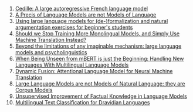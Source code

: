 1. [Cedille: A large autoregressive French language model](http://arxiv.org/abs/2202.03371v1)
2. [A Precis of Language Models are not Models of Language](http://arxiv.org/abs/2205.07634v1)
3. [Using large language models for (de-)formalization and natural
  argumentation exercises for beginner's students](http://arxiv.org/abs/2304.06186v1)
4. [Should we Stop Training More Monolingual Models, and Simply Use Machine
  Translation Instead?](http://arxiv.org/abs/2104.10441v1)
5. [Beyond the limitations of any imaginable mechanism: large language
  models and psycholinguistics](http://arxiv.org/abs/2303.00077v1)
6. [When Being Unseen from mBERT is just the Beginning: Handling New
  Languages With Multilingual Language Models](http://arxiv.org/abs/2010.12858v2)
7. [Dynamic Fusion: Attentional Language Model for Neural Machine
  Translation](http://arxiv.org/abs/1909.04879v1)
8. [Large Language Models are not Models of Natural Language: they are
  Corpus Models](http://arxiv.org/abs/2112.07055v2)
9. [Unsupervised Improvement of Factual Knowledge in Language Models](http://arxiv.org/abs/2304.01597v1)
10. [Multilingual Text Classification for Dravidian Languages](http://arxiv.org/abs/2112.01705v1)
